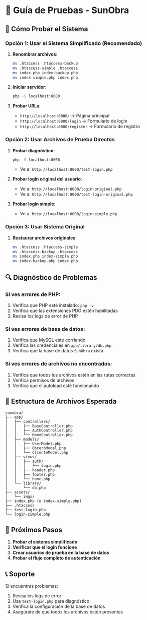 # 🧪 Guía de Pruebas - SunObra

## 🚀 Cómo Probar el Sistema

### Opción 1: Usar el Sistema Simplificado (Recomendado)

1. **Renombrar archivos**:
   ```bash
   mv .htaccess .htaccess-backup
   mv .htaccess-simple .htaccess
   mv index.php index-backup.php
   mv index-simple.php index.php
   ```

2. **Iniciar servidor**:
   ```bash
   php -S localhost:8000
   ```

3. **Probar URLs**:
   - `http://localhost:8000/` → Página principal
   - `http://localhost:8000/login` → Formulario de login
   - `http://localhost:8000/register` → Formulario de registro

### Opción 2: Usar Archivos de Prueba Directos

1. **Probar diagnóstico**:
   ```bash
   php -S localhost:8000
   ```
   - Ve a: `http://localhost:8000/test-login.php`

2. **Probar login original del usuario**:
   - Ve a: `http://localhost:8000/login-original.php`
   - Ve a: `http://localhost:8000/test-login-original.php`

3. **Probar login simple**:
   - Ve a: `http://localhost:8000/login-simple.php`

### Opción 3: Usar Sistema Original

1. **Restaurar archivos originales**:
   ```bash
   mv .htaccess .htaccess-simple
   mv .htaccess-backup .htaccess
   mv index.php index-simple.php
   mv index-backup.php index.php
   ```

## 🔍 Diagnóstico de Problemas

### Si ves errores de PHP:
1. Verifica que PHP esté instalado: `php -v`
2. Verifica que las extensiones PDO estén habilitadas
3. Revisa los logs de error de PHP

### Si ves errores de base de datos:
1. Verifica que MySQL esté corriendo
2. Verifica las credenciales en `app/library/db.php`
3. Verifica que la base de datos `SunObra` exista

### Si ves errores de archivos no encontrados:
1. Verifica que todos los archivos estén en las rutas correctas
2. Verifica permisos de archivos
3. Verifica que el autoload esté funcionando

## 📁 Estructura de Archivos Esperada

```
sunobra/
├── app/
│   ├── controllers/
│   │   ├── BaseController.php
│   │   ├── AuthController.php
│   │   └── HomeController.php
│   ├── models/
│   │   ├── UserModel.php
│   │   ├── ObreroModel.php
│   │   └── ClienteModel.php
│   ├── views/
│   │   ├── auth/
│   │   │   └── login.php
│   │   ├── header.php
│   │   ├── footer.php
│   │   └── home.php
│   └── library/
│       └── db.php
├── assets/
│   └── imgs/
├── index.php (o index-simple.php)
├── .htaccess
├── test-login.php
└── login-simple.php
```

## 🎯 Próximos Pasos

1. **Probar el sistema simplificado**
2. **Verificar que el login funcione**
3. **Crear usuarios de prueba en la base de datos**
4. **Probar el flujo completo de autenticación**

## 📞 Soporte

Si encuentras problemas:
1. Revisa los logs de error
2. Usa `test-login.php` para diagnóstico
3. Verifica la configuración de la base de datos
4. Asegúrate de que todos los archivos estén presentes 